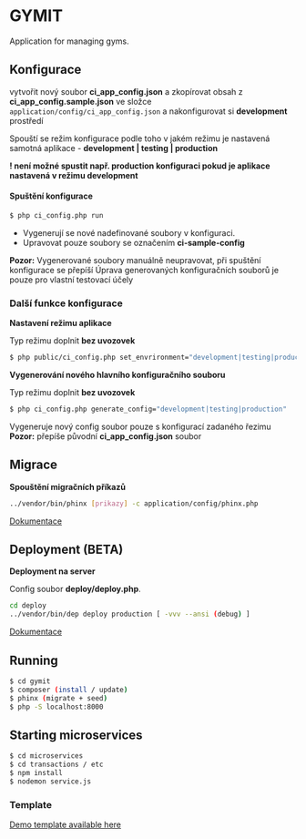 # GYMIT
Application for managing gyms.

## Konfigurace
vytvořit nový soubor **ci_app_config.json** a zkopírovat obsah z **ci_app_config.sample.json** ve složce `application/config/ci_app_config.json` a nakonfigurovat si **development** prostředí

Spouští se režim konfigurace podle toho v jakém režimu je nastavená samotná aplikace - **development | testing | production**

**! není možné spustit např. production konfiguraci pokud je aplikace nastavená v režimu development**

#### Spuštění konfigurace
```sh
$ php ci_config.php run
```
- Vygenerují se nové nadefinované soubory v konfiguraci. 
- Upravovat pouze soubory se označením **ci-sample-config**

**Pozor:** Vygenerované soubory manuálně neupravovat, při spuštění konfigurace se přepíší
Úprava generovaných konfiguračních souborů je pouze pro vlastní testovací účely

### Další funkce konfigurace

**Nastavení režimu aplikace**

Typ režimu doplnit **bez uvozovek**

```sh
$ php public/ci_config.php set_envrironment="development|testing|production"
```

**Vygenerování nového hlavního konfiguračního souboru**

Typ režimu doplnit **bez uvozovek**

```sh
$ php ci_config.php generate_config="development|testing|production"
```
Vygeneruje nový config soubor pouze s konfigurací zadaného řezimu
**Pozor:** přepíše původní **ci_app_config.json** soubor

## Migrace
**Spouštění migračních příkazů**

```sh
../vendor/bin/phinx [prikazy] -c application/config/phinx.php
```

[Dokumentace](http://docs.phinx.org/en/latest/index.html)

## Deployment (BETA)
**Deployment na server**

Config soubor **deploy/deploy.php**.

```sh
cd deploy
../vendor/bin/dep deploy production [ -vvv --ansi (debug) ]
```

[Dokumentace](https://deployer.org/)

## Running
```sh
$ cd gymit
$ composer (install / update)
$ phinx (migrate + seed)
$ php -S localhost:8000
```
## Starting microservices
```sh
$ cd microservices
$ cd transactions / etc
$ npm install
$ nodemon service.js
```

### Template

[Demo template available here](https://xvelopers.com/demos/html/paper-panel/index.html)